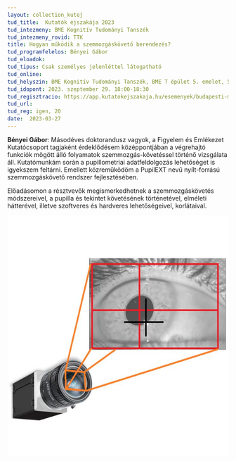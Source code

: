 ```yaml
---
layout: collection_kutej
tud_title:  Kutatók éjszakája 2023
tud_intezmeny: BME Kognitív Tudományi Tanszék
tud_intezmeny_rovid: TTK
title: Hogyan működik a szemmozgáskövető berendezés?
tud_programfelelos: Bényei Gábor
tud_eloadok: 
tud_tipus: Csak személyes jelenléttel látogatható
tud_online: 
tud_helyszin: BME Kognitív Tudományi Tanszék, BME T épület 5. emelet, 515-ös terem; 1111 Budapest, Egry József utca 1
tud_idopont: 2023. szeptember 29. 18:00-18:30
tud_regisztracio: https://app.kutatokejszakaja.hu/esemenyek/budapesti-muszaki-es-gazdasagtudomanyi-egyetem/hogyan-mukodik-a-szemmozgaskoveto-berendezes
tud_url: 
tud_reg: igen, 20
date:  2023-03-27
---
```


**Bényei Gábor**: Másodéves doktorandusz vagyok, a Figyelem és Emlékezet Kutatócsoport tagjaként érdeklődésem középpontjában a végrehajtó funkciók mögött álló folyamatok szemmozgás-követéssel történő vizsgálata áll. Kutatómunkám során a pupillometriai adatfeldolgozás lehetőséget is igyekszem feltárni. Emellett közreműködöm a PupilEXT nevű nyílt-forrású szemmozgáskövető rendszer fejlesztésében.

Előadásomon a résztvevők megismerkedhetnek a szemmozgáskövetés módszereivel, a pupilla és tekintet követésének történetével, elméleti hátterével, illetve szoftveres és hardveres lehetőségeivel, korlátaival.

![Hogyan működik a szemmozgáskövető berendezés?](images/hogyan-mukodik-a-szemmozgaskoveto-berendezes.jpg)
